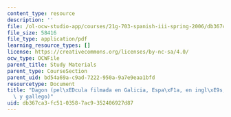 ```yaml
---
content_type: resource
description: ''
file: /ol-ocw-studio-app/courses/21g-703-spanish-iii-spring-2006/db367ca3fc5103587ac9352406927d87_MIT21G_703S06_dagon.pdf
file_size: 58416
file_type: application/pdf
learning_resource_types: []
license: https://creativecommons.org/licenses/by-nc-sa/4.0/
ocw_type: OCWFile
parent_title: Study Materials
parent_type: CourseSection
parent_uid: bd54a69a-c9ad-7222-950a-9a7e9eaa1bfd
resourcetype: Document
title: "Dagon (pel\xEDcula filmada en Galicia, Espa\xF1a, en ingl\xE9s, castellano\
  \ y gallego)"
uid: db367ca3-fc51-0358-7ac9-352406927d87
---
```

